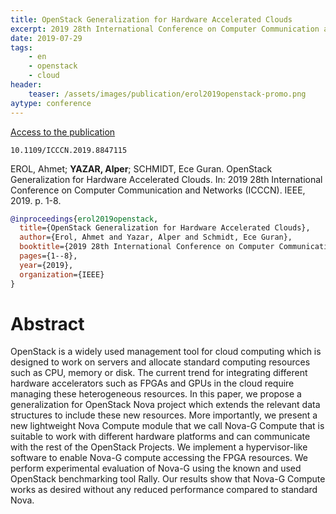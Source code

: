 ```yaml
---
title: OpenStack Generalization for Hardware Accelerated Clouds
excerpt: 2019 28th International Conference on Computer Communication and Networks (ICCCN). IEEE, 2019
date: 2019-07-29
tags:
    - en
    - openstack
    - cloud
header:
    teaser: /assets/images/publication/erol2019openstack-promo.png
aytype: conference
---
```


[Access to the publication](https://doi.org/10.1109/ICCCN.2019.8847115)

`10.1109/ICCCN.2019.8847115`

EROL, Ahmet; **YAZAR, Alper**; SCHMIDT, Ece Guran. OpenStack Generalization for
Hardware Accelerated Clouds. In: 2019 28th International Conference on Computer
Communication and Networks (ICCCN). IEEE, 2019. p. 1-8.

```bibtex
@inproceedings{erol2019openstack,
  title={OpenStack Generalization for Hardware Accelerated Clouds},
  author={Erol, Ahmet and Yazar, Alper and Schmidt, Ece Guran},
  booktitle={2019 28th International Conference on Computer Communication and Networks (ICCCN)},
  pages={1--8},
  year={2019},
  organization={IEEE}
}
```

# Abstract

OpenStack is a widely used management tool for cloud computing which is designed
to work on servers and allocate standard computing resources such as CPU, memory
or disk. The current trend for integrating different hardware accelerators such
as FPGAs and GPUs in the cloud require managing these heterogeneous resources.
In this paper, we propose a generalization for OpenStack Nova project which
extends the relevant data structures to include these new resources. More
importantly, we present a new lightweight Nova Compute module that we call
Nova-G Compute that is suitable to work with different hardware platforms and
can communicate with the rest of the OpenStack Projects. We implement a
hypervisor-like software to enable Nova-G compute accessing the FPGA resources.
We perform experimental evaluation of Nova-G using the known and used OpenStack
benchmarking tool Rally. Our results show that Nova-G Compute works as desired
without any reduced performance compared to standard Nova.
